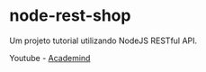 # node-rest-shop

Um projeto tutorial utilizando NodeJS RESTful API.

Youtube - <a href="https://www.youtube.com/watch?v=0oXYLzuucwE&list=PL55RiY5tL51q4D-B63KBnygU6opNPFk_q">Academind</a>
